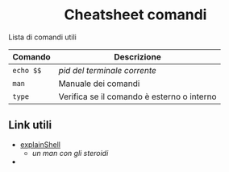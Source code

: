 
<h1  style="text-align: center;">Cheatsheet comandi</h1>
Lista di comandi utili

| **Comando** | **Descrizione**                            |
| ----------- | ------------------------------------------ |
| `echo $$`   | *pid del terminale corrente*               |
| `man`       | Manuale dei comandi                        |
| `type`      | Verifica se il comando è esterno o interno |


## Link utili

- [explainShell](https://explainshell.com/)
	- *un man con gli steroidi*
- 